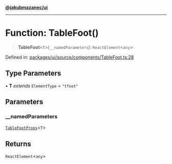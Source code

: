 [**@jakubmazanec/ui**](../README.md)

---

# Function: TableFoot()

> **TableFoot**\<`T`\>(`__namedParameters`): `ReactElement`\<`any`\>

Defined in:
[packages/ui/source/components/TableFoot.ts:28](https://github.com/jakubmazanec/tools/blob/412167e80a7675933e43d5220a19d05130301e2d/packages/ui/source/components/TableFoot.ts#L28)

## Type Parameters

• **T** _extends_ `ElementType` = `"tfoot"`

## Parameters

### \_\_namedParameters

[`TableFootProps`](../type-aliases/TableFootProps.md)\<`T`\>

## Returns

`ReactElement`\<`any`\>
